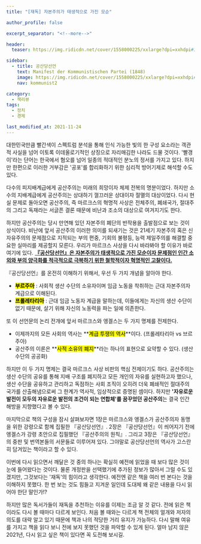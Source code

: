```yaml
---
title: "[재독] 자본주의가 태생적으로 가진 모순"

author_profile: false

excerpt_separator: "<!--more-->"

header:
  teaser: https://img.ridicdn.net/cover/1558000225/xxlarge?dpi=xxhdpi#1

sidebar:
  - title: 공산당선언
    text: Manifest der Kommunistischen Partei (1848)
    image: https://img.ridicdn.net/cover/1558000225/xxlarge?dpi=xxhdpi#1
    nav: kommunist2

category:
  - 책리뷰
tags:
  - 정치
  - 경제

last_modified_at: 2021-11-24
---
```

대한민국만큼 빨간색이 스펙트럼 분석을 통해 인식 가능한 빛의 한 구성 요소라는 객관적 사실을 넘어 이토록 이데올로기적인 상징으로 자리매김한 나라도 드물 것이다. '빨갱이'라는 단어는 한국에서 혐오를 넘어 일종의 적대적인 분노의 정서를 가지고 있다. 하지만 한편으로 이러한 거부감은 '공포'를 합리화하기 위한 심리적 방어기제로 해석할 수도 있다. 

다수의 피지배계급에게 공산주의는 미래의 희망이자 체제 전복의 명분이었다. 하지만 소수의 지배계급에게 공산주의는 상대하기 껄끄러운 상대이자 절멸의 대상이었다. 다시 현실 문제로 돌아오면 공산주의, 즉 마르크스의 혁명적 사상은 전체주의, 폐쇄국가, 절대주의 그리고 독재라는 서글픈 결론 때문에 비난과 조소의 대상으로 여겨지기도 한다. 

<!--more-->

하지만 공산주의는 당시 만연해 있던 자본주의 폐단의 반작용을 출발점으로 보는 것이 상식이다. 비난에 앞서 공산주의 이러한 의미를 되새기는 것은 21세기 자본주의 혹은 신자유주의의 문제점으로 지적되는 부의 편중, 기회의 불평등, 능력 제일주의를 해결할 중요한 실마리를 제공할지 모른다. 우리가 마르크스 사상을 다시 바라봐야 할 이유가 바로 여기에 있다. **<u>『공산당선언』은 자본주의가 태생적으로 가진 모순이자 문제점인 인간 소외와 부의 양극화를 적극적으로 극복하기 위한 철학적이자 혁명적인 고찰이다.</u>** 



『공산당선언』를 온전히 이해하기 위해서, 우선 두 가지 개념을 알아야 한다. 

- **<mark>부르주아</mark>** : 사회적 생산 수단의 소유자이며 임금 노동을 착취하는 근대 자본주의자 계급으로 이해된다.
- **<mark>프롤레타리아</mark>** : 근대 임금 노동자 계급을 말하는데, 이들에게는 자신의 생산 수단이 없기 때문에, 살기 위해 자신의 노동력을 파는 일에 의존한다. 

또 이 선언문의 논리 전개에 앞서 마르크스와 엥겔스는 두 가지 명제를 전제한다. 

- 이제까지의 모든 사회의 역사는 **<mark>계급 투쟁의 역사</mark>**이다. (프롤레타리아 vs 브르주아) 
- 공산주의 이론은 **<mark>사적 소유의 폐지</mark>**라는 하나의 표현으로 요약할 수 있다. (생산 수단의 공공화) 



하지만 이 두 가지 명제는 결국 마르크스 사상 비판의 핵심 전제이기도 하다. 공산주의는 생산 수단의 공유를 통해 지배 구조를 폐지하고 모든 개인의 자유를 실현하고자 했으나, 생산 수단을 공유하고 관리하고 독점하는 사회 조직이 오히려 더욱 폐쇄적인 절대주의 국가를 산출해냄으로써 그 한계가 역사적, 임상적으로 증명된 셈이다. 하지만 **'자유로운 발전이 모두의 자유로운 발전의 조건이 되는 연합체'를 꿈꾸었던 공산주의**는 결국 인간 해방을 지향했다고 볼 수 있다. 

마지막으로 책의 구성을 잠시 살펴보자면 1장은 마르크스와 엥겔스가 공산주의자 동맹을 위한 강령으로 함께 집필한 『공산당선언』. 2장은  『공산당선언』이 씌어지기 전에 엥겔스가 강령 초안으로 집필했던 『공산주의의 원칙』. 그리고 3장은 『공산당선언』의 중판 및 번역본들의 서문들로 이루어져 있다. 그야말로 공산당선언의 역사가 고스란히 담겨있는 책이라고 할 수 있다. 

이번에 다시 읽으면서 깨달은 것 중의 하나는 확실히 예전에 읽었을 때 보다 많은 것이 눈에 들어왔다는 것이다. 물론 개정판을 선택했기에 추가된 정보가 많아서 그럴 수도 있겠지만, 그것보다는 '재독'의 힘이라고 생각한다. 예전엔 같은 책을 여러 번 본다는 것을 이해하지 못했다. 한 번 보는 것도 힘들고 지겨운 일인데 도대체 왜 같은 내용을 다시 읽어야 한단 말인가!? 

하지만 많은 독서가들이 재독을 추천하는 이유를 이제는 조금 알 것 같다. 전에 읽은 책이라도 다시 볼 때마다 다르게 보인다. 처음 볼 때와는 다르게 책 전체의 얼개와 저자의 의도를 대략 알고 있기 때문에 책과 나의 적당한 거리 유지가 가능하다. 다시 말해 여유를 가지고 책을 읽다 보니 전에 보지 못했던 것을 파악할 수 있게 된다. 얼마 남지 않은 2021년, 다시 읽고 싶은 책이 있다면 꼭 도전해 보시길.